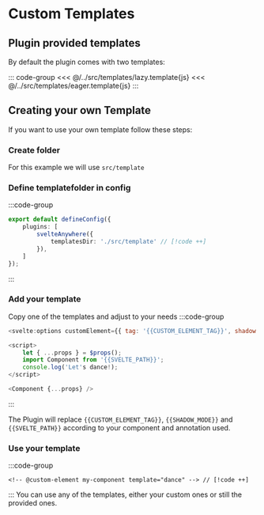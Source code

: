 # Custom Templates

## Plugin provided templates
By default the plugin comes with two templates:

::: code-group
<<<  @/../src/templates/lazy.template{js}
<<<  @/../src/templates/eager.template{js}
:::


## Creating your own Template
If you want to use your own template follow these steps:
### Create folder
For this example we will use `src/template`
### Define templatefolder in config
:::code-group
``` ts [vite.config.ts]
export default defineConfig({
    plugins: [
        svelteAnywhere({
            templatesDir: './src/template' // [!code ++]
        }),
    ]
});
```
:::

### Add your template
Copy one of the templates and adjust to your needs
:::code-group
``` js [src/template/dance.template] {6}
<svelte:options customElement={{ tag: '{{CUSTOM_ELEMENT_TAG}}', shadow: '{{SHADOW_MODE}}' }} />

<script>
    let { ...props } = $props();
    import Component from '{{SVELTE_PATH}}';
    console.log('Let's dance!);
</script>

<Component {...props} />
```
:::

The Plugin will replace `{{CUSTOM_ELEMENT_TAG}}`, `{{SHADOW_MODE}}` and `{{SVELTE_PATH}}` according to your component 
and annotation used.  

### Use your template
:::code-group
``` svelte [/src/lib/MyComponent.svelte]
<!-- @custom-element my-component template="dance" --> // [!code ++]

```
:::
You can use any of the templates, either your custom ones or still the provided ones.  